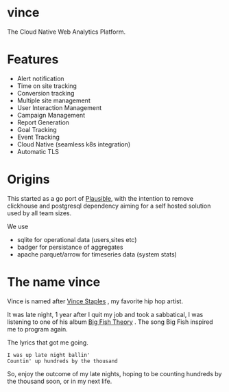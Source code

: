 # vince

The Cloud Native Web Analytics Platform.


# Features

- Alert notification
- Time on site tracking
- Conversion tracking 
- Multiple site management
- User Interaction Management 
- Campaign Management 
- Report Generation
- Goal Tracking 
- Event Tracking 
- Cloud Native (seamless k8s integration)
- Automatic TLS

# Origins

This started as a go port of [Plausible](https://github.com/plausible/analytics), with 
the intention to remove clickhouse and postgresql dependency aiming for a self hosted solution
used by all team sizes.

We use 
- sqlite for operational data (users,sites etc)
- badger for persistance of aggregates
- apache parquet/arrow for timeseries data (system stats)


# The name vince 

Vince is named after [Vince Staples](https://en.wikipedia.org/wiki/Vince_Staples) , 
my favorite hip hop artist.

It was late night, 1 year after I quit my job and took a sabbatical, I was listening
to one of his album [Big Fish Theory](https://en.wikipedia.org/wiki/Big_Fish_Theory)
. The song Big Fish inspired me to program again.

The lyrics that got me going.
```
I was up late night ballin'
Countin' up hundreds by the thousand
```

So, enjoy the outcome of my late nights, hoping to be counting hundreds by the thousand
soon, or in my next life.
